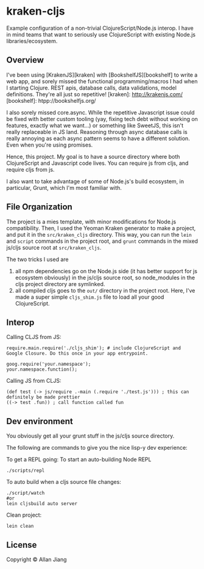 # kraken-cljs

Example configuration of a non-trivial ClojureScript/Node.js interop.
I have in mind teams that want to seriously use ClojureScript with existing Node.js libraries/ecosystem.

## Overview

I've been using [KrakenJS][kraken] with [BookshelfJS][bookshelf] to write a web app, and sorely missed the functional programming/macros I had when I starting Clojure.
REST apis, database calls, data validations, model definitions. They're all just so repetitive!
[kraken]: http://krakenjs.com/
[bookshelf]: htpp://bookshelfjs.org/

I also sorely missed core.async. 
While the repetitive Javascript issue could be fixed with better custom tooling (yay, fixing tech debt without working on features, exactly what we want...) or something like SweetJS, this isn't really replaceable in JS land.
Reasoning through async database calls is really annoying as each async pattern seems to have a different solution.
Even when you're using promises.

Hence, this project. My goal is to have a source directory where both ClojureScript and Javascript code lives.
You can require js from cljs, and require cljs from js.

I also want to take advantage of some of Node.js's build ecosystem, in particular, Grunt, which I'm most familiar with.

## File Organization

The project is a mies template, with minor modifications for Node.js compatibility.
Then, I used the Yeoman Kraken generator to make a project, and put it in the `src/kraken_cljs` directory.
This way, you can run the `lein` and `script` commands in the project root, and `grunt` commands in the mixed js/cljs source root at `src/kraken_cljs`.

The two tricks I used are 

1. all npm dependencies go on the Node.js side (it has better support for js ecosystem obviously) in the js/cljs source root, so node_modules in the cljs project directory are symlinked.
2. all compiled cljs goes to the `out/` directory in the project root. Here, I've made a super simple `cljs_shim.js` file to load all your good ClojureScript.

## Interop

Calling CLJS from JS:

    require.main.require('./cljs_shim'); # include ClojureScript and Google Closure. Do this once in your app entrypoint.

    goog.require('your.namespace');
    your.namespace.function();

Calling JS from CLJS:

    (def test (-> js/require .-main (.require './test.js'))) ; this can definitely be made prettier
    ((-> test .fun)) ; call function called fun

## Dev environment

You obviously get all your grunt stuff in the js/cljs source directory.

The following are commands to give you the nice lisp-y dev experience:

To get a REPL going:
To start an auto-building Node REPL 

    ./scripts/repl

To auto build when a cljs source file changes:

    ./script/watch
    #or
    lein cljsbuild auto server

Clean project:

    lein clean

## License

Copyright © Allan Jiang
